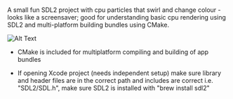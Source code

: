 #
A small fun SDL2 project with cpu particles that swirl and change colour - looks like a screensaver; good for understanding basic cpu rendering using SDL2 and multi-platform building bundles using CMake.

![Alt Text](https://github.com/Allorx/cpp-Projects/blob/master/SDLParticles/sdl.gif)

- CMake is included for multiplatform compiling and building of app bundles

- If opening Xcode project (needs independent setup) make sure library and header files are in the correct path and includes are correct i.e. "SDL2/SDL.h", make sure SDL2 is installed with "brew install sdl2"

